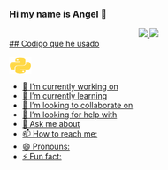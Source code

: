 ### Hi my name is Angel 👋

<div align="center">
  <a href="https://github.com/Hunter-55">
  <img height="180em" src="https://github-readme-stats.vercel.app/api?username=Hunter-55&show_icons=true&theme=dracula&include_all_commits=true&count_private=true"/>
  <img height="180em" src="https://github-readme-stats.vercel.app/api/top-langs/?username=Hunter-55&layout=compact&langs_count=7&theme=dracula"/>
</div>
## Codigo que he usado
  
<div style="display: inline_block"><br>
  <img align="center" alt="Rafa-Js" height="30" width="40" src="https://raw.githubusercontent.com/devicons/devicon/master/icons/python/python-plain.svg">
</div>


- 🔭 I’m currently working on
- 🌱 I’m currently learning
- 👯 I’m looking to collaborate on
- 🤔 I’m looking for help with
- 💬 Ask me about
- 📫 How to reach me:
- 😄 Pronouns:
- ⚡ Fun fact:
